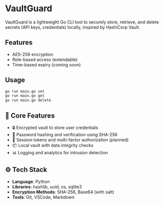 # VaultGuard

VaultGuard is a lightweight Go CLI tool to securely store, retrieve, and delete secrets (API keys, credentials) locally, inspired by HashiCorp Vault.

## Features
- AES-256 encryption
- Role-based access (extendable)
- Time-based expiry (coming soon)

## Usage
```bash
go run main.go set
go run main.go get
go run main.go delete
```

## 🔐 Core Features

- 🔒 Encrypted vault to store user credentials
- 🔑 Password hashing and verification using SHA-256
- 🔁 Session tokens and multi-factor authorization (planned)
- 📦 Local vault with data integrity checks
- 📊 Logging and analytics for intrusion detection

## ⚙️ Tech Stack

- **Language**: Python
- **Libraries**: hashlib, uuid, os, sqlite3
- **Encryption Methods**: SHA-256, Base64 (with salt)
- **Tools**: Git, VSCode, Markdown
